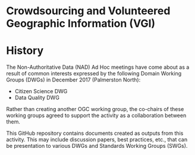# Crowdsourcing and Volunteered Geographic Information (VGI)

# History

The Non-Authoritative Data (NAD) Ad Hoc meetings have come about as a result of common interests expressed by the following Domain Working Groups (DWGs) in December 2017 (Palmerston North):
- Citizen Science DWG
- Data Quality DWG

Rather than creating another OGC working group, the co-chairs of these working groups agreed to support the activity as a collaboration between them.

This GitHub repository contains documents created as outputs from this activity. This may include discussion papers, best practices, etc., that can be presentation to various DWGs and Standards Working Groups (SWGs).
